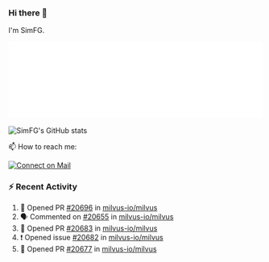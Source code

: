 ### Hi there 👋

I'm SimFG.

![Metrics](/metrics.plugin.followup.user.svg)

![SimFG's GitHub stats](https://github-readme-stats.vercel.app/api?username=SimFG&show_icons=true&theme=radical&count_private=true)

📫 How to reach me:

[![Connect on Mail](https://img.shields.io/badge/Ask%20me-anything-1abc9c.svg)](mailto:1142838399@qq.com)

### :zap: Recent Activity

<!--START_SECTION:activity-->
1. 💪 Opened PR [#20696](https://github.com/milvus-io/milvus/pull/20696) in [milvus-io/milvus](https://github.com/milvus-io/milvus)
2. 🗣 Commented on [#20655](https://github.com/milvus-io/milvus/issues/20655) in [milvus-io/milvus](https://github.com/milvus-io/milvus)
3. 💪 Opened PR [#20683](https://github.com/milvus-io/milvus/pull/20683) in [milvus-io/milvus](https://github.com/milvus-io/milvus)
4. ❗️ Opened issue [#20682](https://github.com/milvus-io/milvus/issues/20682) in [milvus-io/milvus](https://github.com/milvus-io/milvus)
5. 💪 Opened PR [#20677](https://github.com/milvus-io/milvus/pull/20677) in [milvus-io/milvus](https://github.com/milvus-io/milvus)
<!--END_SECTION:activity-->

